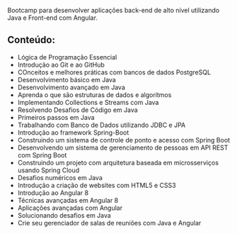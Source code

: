 Bootcamp para desenvolver aplicações back-end de alto nível utilizando Java e Front-end com Angular.

## Conteúdo:
- Lógica de Programação Essencial 
- Introdução ao Git e ao GitHub
- COnceitos e melhores práticas com bancos de dados PostgreSQL
- Desenvolvimento básico em Java
- Desenvolvimento avançado em Java
- Aprenda o que são estruturas de dados e algorítmos
- Implementando Collections e Streams com Java
- Resolvendo Desafios de Código em Java
- Primeiros passos em Java
- Trabalhando com Banco de Dados utilizando JDBC e JPA
- Introdução ao framework Spring-Boot
- Construindo um sistema de controle de ponto e acesso com Spring Boot
- Desenvolvendo um sistema de gerenciamento de pessoas em API REST com Spring Boot
- Construindo um projeto com arquitetura baseada em microsserviços usando Spring Cloud
- Desafios numéricos em Java
- Introdução a criação de websites com HTML5 e CSS3
- Introdução ao Angular 8
- Técnicas avançadas em Angular 8
- Aplicações avançadas com Angular 
- Solucionando desafios em Java
- Crie seu gerenciador de salas de reuniões com Java e Angular